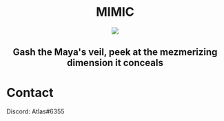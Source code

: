 <div align="center">
  <h1> MIMIC </h1>
  <img src="https://lavaligiadellartista.files.wordpress.com/2015/10/lucio-fontana-attese-1968.jpg?w=640">
  <h2> Gash the Maya's veil, peek at the mezmerizing dimension it conceals </h1>
</div>

# Contact

Discord: Atlas#6355
